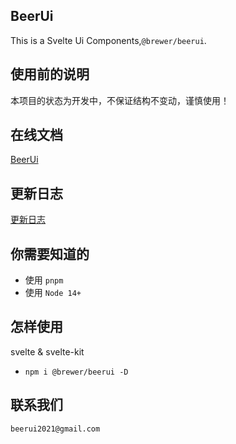 ## BeerUi
This is a Svelte Ui Components,`@brewer/beerui`.

## 使用前的说明
本项目的状态为开发中，不保证结构不变动，谨慎使用！

## 在线文档
[BeerUi](https://beer-ui.vercel.app/)

## 更新日志
[更新日志](./CHANGELOG.md)

## 你需要知道的
- 使用 `pnpm`
- 使用 `Node 14+`

## 怎样使用
svelte & svelte-kit

- `npm i @brewer/beerui -D`

## 联系我们
`beerui2021@gmail.com`


